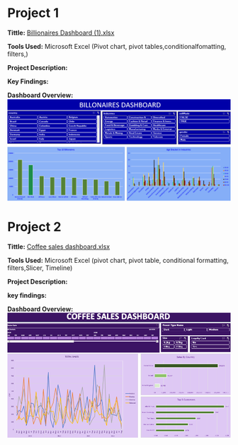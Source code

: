 # Project 1

**Tittle:** [Billionaires Dashboard (1).xlsx](https://github.com/Kerristech/Ar.mar.rah/blob/main/Billionaires%20Dashboard%20(1).xlsx)

**Tools Used:** Microsoft Excel (Pivot chart, pivot tables,conditionalfomatting, filters,)

**Project Description:**

**Key Findings:**

**Dashboard Overview:**
![Billonaires](Billonaires.png)

# Project 2

**Tittle:** [Coffee sales dashboard.xlsx](https://github.com/Kerristech/Ar.mar.rah#:~:text=Coffee%20sales%20dashboard.xlsx)

**Tools Used:** Microsoft Excel (pivot chart, pivot table, conditional formatting, filters,Slicer, Timeline)

**Project Description:**

**key findings:**

**Dashboard Overview:**
![Coffee](Coffee.png)
